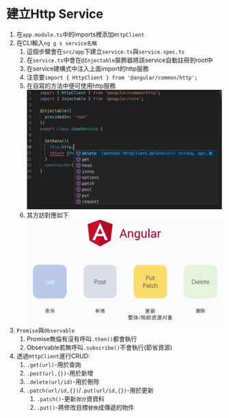 # 建立Http Service
1. 在`app.module.ts`中的imports裡添加`HttpClient`
2. 在CLI輸入`ng g s service名稱`
   1. 這個步驟會在`src/app`下建立`service.ts`與`service.spec.ts`
   2. 在`service.ts`中會在`@Injectable`裝飾器將該service自動註冊到root中
   3. 在service建構式中注入上面import的http服務
   4. 注意要`import { HttpClient } from '@angular/common/http';`
   5. 在自寫的方法中便可使用http服務
   ![httpService](../imgs/httpService.png)
   6. 其方訪對應如下
   ![RestMethod](../imgs/restMethod.png)
3. `Promise`與`Observable`
   1. Promise無倫有沒有呼叫`.then()`都會執行
   2. Observable若無呼叫`.subscribe()`不會執行(節省資源)
4. 透過`HttpClient`進行CRUD:
   1. `.get(url)`-用於查詢
   2. `.post(url,{})`-用於新增
   3. `.delete(url/id)`-用於刪除
   4. `.patch(url/id,{})`/`.put(url/id,{})`-用於更新
         1. `.patch()`-更新`部分`資資料
         2. `.put()`-將修改目標`替換`成傳遞的物件